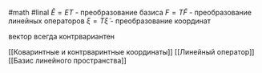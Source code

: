 #math #linal 
$\tilde{E} = ET$ - преобразование базиса
$F = T\tilde{F}$ - преобразование линейных операторов
$\xi = T \tilde{\xi}$ - преобразование координат

вектор всегда контрвариантен

[[Коваринтные и контрваринтные координаты]]
[[Линейный оператор]]
[[Базис линейного пространства]]